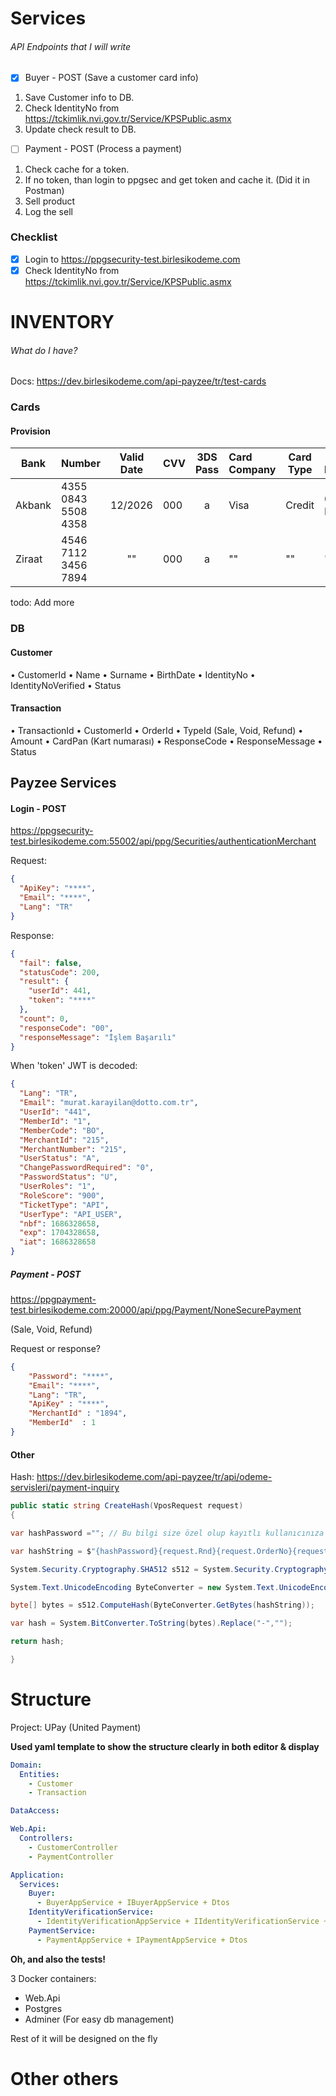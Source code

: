 # Services
###### API Endpoints that I will write

- [x] Buyer - POST (Save a customer card info)
1. Save Customer info to DB.
2. Check IdentityNo from https://tckimlik.nvi.gov.tr/Service/KPSPublic.asmx
3. Update check result to DB.

- [ ] Payment - POST (Process a payment)
1. Check cache for a token.
2. If no token, than login to ppgsec and get token and cache it. (Did it in Postman)
3. Sell product
4. Log the sell


### Checklist
- [x] Login to https://ppgsecurity-test.birlesikodeme.com
- [x] Check IdentityNo from https://tckimlik.nvi.gov.tr/Service/KPSPublic.asmx

# INVENTORY
###### What do I have?

Docs: https://dev.birlesikodeme.com/api-payzee/tr/test-cards

### Cards

#### Provision

| Bank   | Number              | Valid Date | CVV | 3DS Pass | Card Company | Card Type | Expected Response |
|--------|---------------------|:----------:|-----|:--------:|:-------------|-----------|-------------------|
| Akbank | 4355 0843 5508 4358 |  12/2026   | 000 |    a     | Visa         | Credit    | 00 - Başarılı     |
| Ziraat | 4546 7112 3456 7894 |     ""     | 000 |    a     | ""           | ""        | ""                |

todo: Add more

### DB

#### Customer
•	CustomerId
•	Name
•	Surname
•	BirthDate
•	IdentityNo
•	IdentityNoVerified
•	Status

#### Transaction
•	TransactionId
•	CustomerId
•	OrderId
•	TypeId (Sale, Void, Refund)
•	Amount
•	CardPan (Kart numarası)
•	ResponseCode
•	ResponseMessage
•	Status


## Payzee Services

#### Login - POST
https://ppgsecurity-test.birlesikodeme.com:55002/api/ppg/Securities/authenticationMerchant

Request:
```json
{
  "ApiKey": "****",
  "Email": "****",
  "Lang": "TR"
}
```

Response:
```json
{
  "fail": false,
  "statusCode": 200,
  "result": {
    "userId": 441,
    "token": "****"
  },
  "count": 0,
  "responseCode": "00",
  "responseMessage": "İşlem Başarılı"
}
```
When 'token' JWT is decoded:
```json
{
  "Lang": "TR",
  "Email": "murat.karayilan@dotto.com.tr",
  "UserId": "441",
  "MemberId": "1",
  "MemberCode": "BO",
  "MerchantId": "215",
  "MerchantNumber": "215",
  "UserStatus": "A",
  "ChangePasswordRequired": "0",
  "PasswordStatus": "U",
  "UserRoles": "1",
  "RoleScore": "900",
  "TicketType": "API",
  "UserType": "API_USER",
  "nbf": 1686328658,
  "exp": 1704328658,
  "iat": 1686328658
}
```


##### Payment - POST
https://ppgpayment-test.birlesikodeme.com:20000/api/ppg/Payment/NoneSecurePayment

(Sale, Void, Refund)

Request or response?
```json
{
    "Password": "****",
    "Email": "****",
    "Lang": "TR",
    "ApiKey" : "****",
    "MerchantId" : "1894",
    "MemberId"  : 1
}
```


#### Other


Hash: https://dev.birlesikodeme.com/api-payzee/tr/api/odeme-servisleri/payment-inquiry
```C#
public static string CreateHash(VposRequest request)
{

var hashPassword =""; // Bu bilgi size özel olup kayıtlı kullanıcınıza mail olarak gönderilmiştir.

var hashString = $"{hashPassword}{request.Rnd}{request.OrderNo}{request.TotalAmount}";

System.Security.Cryptography.SHA512 s512 = System.Security.Cryptography.SHA512.Create();

System.Text.UnicodeEncoding ByteConverter = new System.Text.UnicodeEncoding();

byte[] bytes = s512.ComputeHash(ByteConverter.GetBytes(hashString));

var hash = System.BitConverter.ToString(bytes).Replace("-","");

return hash;

}
```

# Structure
Project: UPay (United Payment)

**Used yaml template to show the structure clearly in both editor & display**
```yaml
Domain: 
  Entities:
    - Customer
    - Transaction

DataAccess:

Web.Api: 
  Controllers:
    - CustomerController
    - PaymentController

Application:
  Services:
    Buyer:
      - BuyerAppService + IBuyerAppService + Dtos
    IdentityVerificationService:
      - IdentityVerificationAppService + IIdentityVerificationService + Dtos
    PaymentService:
      - PaymentAppService + IPaymentAppService + Dtos
```
**Oh, and also the tests!**

3 Docker containers:
- Web.Api
- Postgres
- Adminer (For easy db management)

Rest of it will be designed on the fly

# Other others